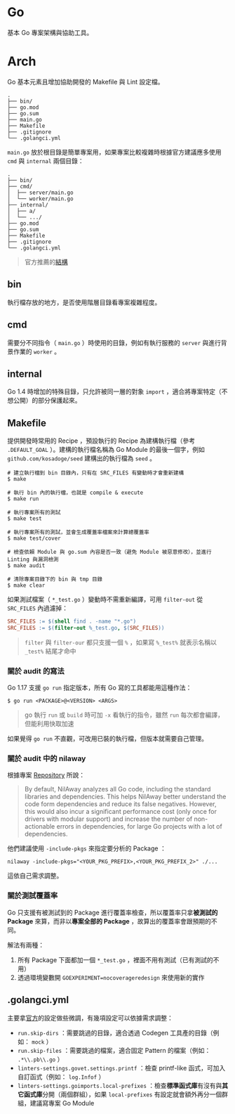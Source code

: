 # Go
基本 Go 專案架構與協助工具。


# Arch
Go 基本元素且增加協助開發的 Makefile 與 Lint 設定檔。

```plain
.
├── bin/
├── go.mod
├── go.sum
├── main.go
├── Makefile
├── .gitignore
└── .golangci.yml
```

`main.go` 放於根目錄是簡單專案用，如果專案比較複雜時根據官方建議應多使用 `cmd` 與 `internal` 兩個目錄：

```plain
.
├── bin/
├── cmd/
│  ├── server/main.go
│  └── worker/main.go
├── internal/
│  ├── a/
│  └── .../
├── go.mod
├── go.sum
├── Makefile
├── .gitignore
└── .golangci.yml
```

> 官方推薦的[結構](https://go.dev/doc/modules/layout)


## bin
執行檔存放的地方，是否使用階層目錄看專案複雜程度。


## cmd
需要分不同指令（ `main.go` ）時使用的目錄，例如有執行服務的 `server` 與進行背景作業的 `worker` 。


## internal
Go 1.4 時增加的特殊目錄，只允許被同一層的對象 `import` ，適合將專案特定（不想公開）的部分保護起來。


## Makefile
提供開發時常用的 Recipe ，預設執行的 Recipe 為建構執行檔（參考 `.DEFAULT_GOAL` ）。建構的執行檔名稱為 Go Module 的最後一個字，例如 `github.com/kosadoge/seed` 建構出的執行檔為 `seed` 。

```shell
# 建立執行檔到 bin 目錄內，只有在 SRC_FILES 有變動時才會重新建構
$ make

# 執行 bin 內的執行檔，也就是 compile & execute
$ make run

# 執行專案所有的測試
$ make test

# 執行專案所有的測試，並會生成覆蓋率檔案來計算總覆蓋率
$ make test/cover

# 檢查依賴 Module 與 go.sum 內容是否一致（避免 Module 被惡意修改），並進行 Linting 與漏洞檢測
$ make audit

# 清除專案目錄下的 bin 與 tmp 目錄
$ make clear
```

如果測試檔案（ `*_test.go` ）變動時不需重新編譯，可用 `filter-out` 從 `SRC_FILES` 內過濾掉：

```makefile
SRC_FILES := $(shell find . -name "*.go")
SRC_FILES := $(filter-out %_test.go, $(SRC_FILES))
```

> `filter` 與 `filter-our` 都只支援一個 `%` ，如果寫 `%_test%` 就表示名稱以 `_test%` 結尾才命中


### 關於 audit 的寫法
Go 1.17 支援 `go run` 指定版本，所有 Go 寫的工具都能用這種作法：

```shell
$ go run <PACKAGE>@<VERSION> <ARGS>
```

> go 執行 `run` 或 `build` 時可加 `-x` 看執行的指令，雖然 `run` 每次都會編譯，但能利用快取加速

如果覺得 `go run` 不直觀，可改用已裝的執行檔，但版本就需要自己管理。

### 關於 audit 中的 nilaway
根據專案 [Repository](https://github.com/uber-go/nilaway) 所說：

> By default, NilAway analyzes all Go code, including the standard libraries and dependencies. This helps NilAway better understand the code form dependencies and reduce its false negatives. However, this would also incur a significant performance cost (only once for drivers with modular support) and increase the number of non-actionable errors in dependencies, for large Go projects with a lot of dependencies.

他們建議使用 `-include-pkgs` 來指定要分析的 Package ：

```shell
nilaway -include-pkgs="<YOUR_PKG_PREFIX>,<YOUR_PKG_PREFIX_2>" ./...
```

這依自己需求調整。

### 關於測試覆蓋率
Go 只支援有被測試到的 Package 進行覆蓋率檢查，所以覆蓋率只拿**被測試的 Package** 來算，而非以**專案全部的 Package** ，故算出的覆蓋率會跟預期的不同。

解法有兩種：

1. 所有 Package 下面都加一個 `*_test.go` ，裡面不用有測試（已有測試的不用）
2. 透過環境變數開 `GOEXPERIMENT=nocoverageredesign` 來使用新的實作


## .golangci.yml
主要拿[官方](https://github.com/golangci/golangci-lint/blob/master/.golangci.yml)的設定做些微調，有幾項設定可以依據需求調整：

- `run.skip-dirs` ：需要跳過的目錄，適合透過 Codegen 工具產的目錄（例如： `mock` ）
- `run.skip-files` ：需要跳過的檔案，適合固定 Pattern 的檔案（例如： `.*\\.pb\\.go` ）
- `linters-settings.govet.settings.printf` ：檢查 printf-like 函式，可加入自訂函式（例如： `log.Infof` ）
- `linters-settings.goimports.local-prefixes` ：檢查**標準函式庫**有沒有與**其它函式庫**分開（兩個群組），如果 `local-prefixes` 有設定就會額外再分一個群組，建議寫專案 Go Module
